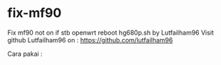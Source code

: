 # fix-mf90
Fix mf90 not on if stb openwrt reboot
hg680p.sh by Lutfailham96
Visit github Lutfailham96 on :
https://github.com/lutfailham96

Cara pakai :
